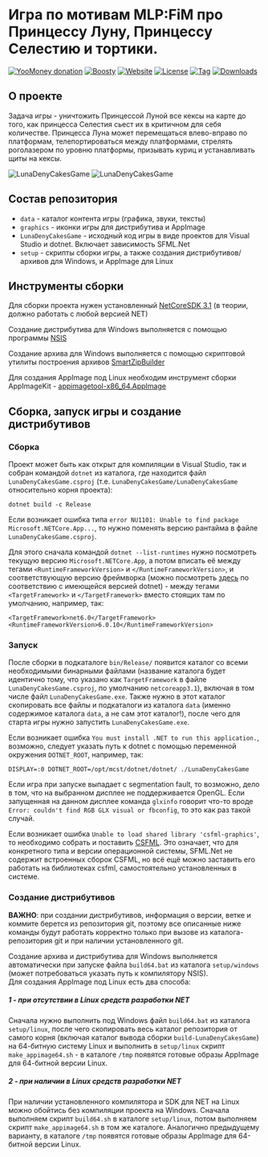 # Игра по мотивам MLP:FiM про Принцессу Луну, Принцессу Селестию и тортики.

[![YooMoney donation](https://img.shields.io/badge/Donation-Yoo.money-blue.svg)](https://yoomoney.ru/to/41001497003495)
[![Boosty](https://img.shields.io/badge/Boosty-donate-orange.svg)](https://boosty.to/ponygames)
[![Website](https://img.shields.io/badge/Website-tav--developer.itch.io-29a662.svg)](https://tav-developer.itch.io)
[![License](https://img.shields.io/badge/License-MIT0-darkgray.svg)](#)
[![Tag](https://img.shields.io/github/v/tag/tereshenkovav/LunaDenyCakesGame?color=00c2e8)](#)
[![Downloads](https://img.shields.io/github/downloads/tereshenkovav/LunaDenyCakesGame/total?color=c87bff)](#)

## О проекте

Задача игры - уничтожить Принцессой Луной все кексы на карте до того, 
как принцесса Селестия сьест их в критичном для себя количестве.
Принцесса Луна может перемещаться влево-вправо по платформам,
телепортироваться между платформами, стрелять роголазером по уровню
платформы, призывать куриц и устанавливать щиты на кексы.

![LunaDenyCakesGame](screen1.png) ![LunaDenyCakesGame](screen2.png)

## Состав репозитория

* `data` - каталог контента игры (графика, звуки, тексты)
* `graphics` - иконки игры для дистрибутива и AppImage
* `LunaDenyCakesGame` - исходный код игры в виде проектов для Visual Studio и dotnet. Включает зависимость SFML.Net
* `setup` - скрипты сборки игры, а также создания дистрибутивов/архивов для Windows, и AppImage для Linux

## Инструменты сборки

Для сборки проекта нужен установленный
[NetCoreSDK 3.1](https://dotnet.microsoft.com/en-us/download/dotnet/3.1)
(в теории, должно работать с любой версией NET)

Создание дистрибутива для Windows выполняется с помощью программы
[NSIS](https://nsis.sourceforge.io)

Создание архива для Windows выполняется с помощью скриптовой утилиты построения архивов
[SmartZipBuilder](https://github.com/tereshenkovav/SmartZipBuilder)

Для создания AppImage под Linux необходим инструмент сборки AppImageKit - 
[appimagetool-x86_64.AppImage](https://github.com/AppImage/AppImageKit/releases)

## Сборка, запуск игры и создание дистрибутивов

### Сборка

Проект может быть как открыт для компиляции в Visual Studio, так и собран командой `dotnet` 
из каталога, где находится файл `LunaDenyCakesGame.csproj`
(т.е. `LunaDenyCakesGame/LunaDenyCakesGame` относительно корня проекта):

```
dotnet build -c Release
```
Если возникает ошибка типа `error NU1101: Unable to find package Microsoft.NETCore.App...`,
то нужно поменять версию рантайма в файле `LunaDenyCakesGame.csproj`.

Для этого сначала командой `dotnet --list-runtimes` нужно посмотреть текущую версию
`Microsoft.NETCore.App`, а потом вписать её между тегами `<RuntimeFrameworkVersion>` и
`</RuntimeFrameworkVersion>`, и соответствующую версию фреймворка (можно посмотреть
[здесь](https://learn.microsoft.com/ru-ru/dotnet/standard/frameworks) по соответствию
с имеющейся версией dotnet) - между тегами `<TargetFramework>` и `</TargetFramework>`
вместо стоящих там по умолчанию, например, так:

```
<TargetFramework>net6.0</TargetFramework>
<RuntimeFrameworkVersion>6.0.10</RuntimeFrameworkVersion>
```

### Запуск

После сборки в подкаталоге `bin/Release/` появится каталог со всеми необходимыми бинарными
файлами (название каталога будет идентично тому, что указано как `TargetFramework` в файле
`LunaDenyCakesGame.csproj`, по умолчанию `netcoreapp3.1`), включая в том числе файл
`LunaDenyCakesGame.exe`. Также нужно в этот каталог скопировать все файлы и подкаталоги
из каталога `data` (именно содержимое каталога `data`, а не сам этот каталог!),
после чего для старта игры нужно запустить `LunaDenyCakesGame.exe`.

Если возникает ошибка `You must install .NET to run this application.`, возможно,
следует указать путь к dotnet с помощью переменной окружения `DOTNET_ROOT`, например, так:

```
DISPLAY=:0 DOTNET_ROOT=/opt/mcst/dotnet/dotnet/ ./LunaDenyCakesGame
```

Если игра при запуске выпадает с segmentation fault, то возможно, дело в том, что
на выбранном дисплее не поддерживается OpenGL. Если запущенная на данном дисплее
команда `glxinfo` говорит что-то вроде `Error: couldn't find RGB GLX visual or fbconfig`,
то это как раз такой случай.

Если возникает ошибка `Unable to load shared library 'csfml-graphics'`, то необходимо
собрать и поставить [CSFML](https://github.com/SFML/CSFML). Это означает, что для 
конкретного типа и версии операционной системы, SFML.Net не содержит встроенных сборок CSFML,
но всё ещё можно заставить его работать на библиотеках csfml, самостоятельно установленных в системе.

### Создание дистрибутивов

**ВАЖНО**: при создании дистрибутивов, информация о версии, ветке и коммите берется
из репозитория git, поэтому все описанные ниже команды будут работать корректно
только при вызове из каталога-репозитория git и при наличии установленного git.

Создание архива и дистрибутива для Windows выполняется автоматически при
запуске файла `build64.bat` из каталога `setup/windows` 
(может потребоваться указать путь к компилятору NSIS).\
Для создания AppImage под Linux есть два способа:

##### 1 - при отсутствии в Linux средств разработки NET

Сначала нужно выполнить под Windows файл `build64.bat`
из каталога `setup/linux`, после чего скопировать весь каталог репозитория от самого корня
(включая каталог вывода сборки `build-LunaDenyCakesGame`) на 64-битную
систему Linux и выполнить в `setup/linux` скрипт `make_appimage64.sh` - в каталоге `/tmp`
появятся готовые образы AppImage для 64-битной версии Linux.

##### 2 - при наличии в Linux средств разработки NET

При наличии установленного компилятора и SDK для NET на Linux можно обойтись без 
компиляции проекта на Windows. Сначала выполняем скрипт `build64.sh` в каталоге `setup/linux`, потом выполняем скрипт `make_appimage64.sh` в том же каталоге. Аналогично предыдущему варианту,  в каталоге `/tmp` появятся готовые образы AppImage для 64-битной версии Linux.
